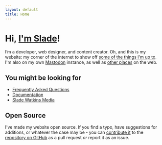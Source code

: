 ```yaml
---
layout: default
title: Home
---
```


# Hi, [I'm Slade](/about/)!

I’m a developer, web designer, and content creator. Oh, and this is my website: my corner of the internet to show off [some of the things I'm up to](https://www.sladewatkins.com/blonger/). I'm also on my own [Mastodon](https://pope.party/@slade) instance, as well as [other places](https://linktr.ee/sladewatkins) on the web. 


## You might be looking for
- [Frequently Asked Questions](https://www.sladewatkins.com/faq/)
- [Documentation](https://www.sladewatkins.com/docs/)
- [Slade Watkins Media](https://media.sites.sladewatkins.com)

## Open Source
I've made my website open source. If you find a typo, have suggestions for additions, or whatever the case may be - you can [contribute it](https://www.sladewatkins.com/docs/website/contributing/) to the [repository on GitHub](https://github.com/sladewatkins/website) as a pull request *or* report it as an issue.